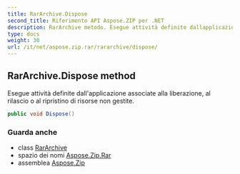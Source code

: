 ```yaml
---
title: RarArchive.Dispose
second_title: Riferimento API Aspose.ZIP per .NET
description: RarArchive metodo. Esegue attività definite dallapplicazione associate alla liberazione al rilascio o al ripristino di risorse non gestite.
type: docs
weight: 30
url: /it/net/aspose.zip.rar/rararchive/dispose/
---
```

## RarArchive.Dispose method

Esegue attività definite dall'applicazione associate alla liberazione, al rilascio o al ripristino di risorse non gestite.

```csharp
public void Dispose()
```

### Guarda anche

* class [RarArchive](../)
* spazio dei nomi [Aspose.Zip.Rar](../../rararchive/)
* assemblea [Aspose.Zip](../../../)


